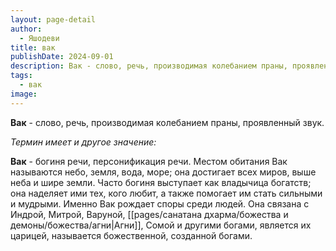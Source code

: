 ```yaml
---
layout: page-detail
author:
  - Яшодеви
title: вак
publishDate: 2024-09-01
description: Вак - слово, речь, производимая колебанием праны, проявленный звук
tags:
  - вак
image:
---
```

**Вак** - слово, речь, производимая колебанием праны, проявленный звук.

*Термин имеет и другое значение:*

**Вак** - богиня речи, персонификация речи. Местом обитания Вак называются небо, земля, вода, море; она достигает всех миров, выше неба и шире земли. Часто богиня выступает как владычица богатств; она наделяет ими тех, кого любит, а также помогает им стать сильными и мудрыми. Именно Вак рождает споры среди людей. Она связана с Индрой, Митрой, Варуной, [[pages/санатана дхарма/божества и демоны/божества/агни|Агни]], Сомой и другими богами, является их царицей, называется божественной, созданной богами.